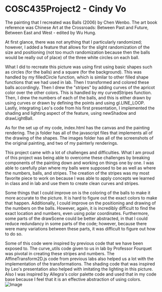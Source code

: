 # COSC435Project2 - Cindy Vo

The painting that I recreated was Balls (2006) by Chen Wenbo. The art book reference was Chinese Art at the Crossroads: Between Past and Future, Between East and West - edited by Wu Hung.

At first glance, there was not anything that I particularly randomized; however, I added a feature that allows for the slight randomization of the size and positioning (not too much randomization because then the balls would be really out of place) of the three white circles on each ball.

What I did to recreate this picture was using first using basic shapes such as circles (for the balls) and a square (for the background). This was handled by my filledCircle function, which is similar to other filled shape functions that we had used in lab. Then I transformed and colored these balls accordingly. Then I drew the "stripes" by adding curves of the apricot color over the other colors. This is handled by my curvedStripes function. Then, I drew the numbers of each of the balls, and this is either drawn by using curves or drawn by defining the points and using gl.LINE_LOOP. Lastly, integrating Leo's code from his first presentation, I implemented the shading and lighting aspect of the feature, using newShadow and drawLightBall.

As for the set up of my code, index.html has the canvas and the painting rendering. The js folder has all of the javascript files that implements all of the drawing of the shapes. The images folder has all of the screenshots of the original painting, and two of my painterly renderings.

This project came with a lot of challenges and difficulties. What I am proud of this project was being able to overcome these challenges by breaking components of the painting down and working on things one by one. I was able to carefully plan where my balls were supposed to be as well as where the numbers, balls, and stripes. The creation of the stripes was my most favorite piece to work on because I was able to apply concepts we learned in class and in lab and use them to create clean curves and stripes.

Some things that I could improve on is the coloring of the balls to make it more accurate to the picture. It is hard to figure out the exact colors to make that happen. Additionally, I could improve on the positioning and drawing of the numbers on the balls. However, again, it is incredibly difficult to find the exact location and numbers, even using polar coordinates. Furthermore, some parts of the drawScene could be better abstracted, in that I could reduce redundancy in some parts of the code; however, because there were many variations between these parts, it was difficult to figure out how to do so.

Some of this code were inspired by previous code that we have been exposed to. The curve_utils code given to us in lab by Professor Fourquet was pivotal in creating these stripes and numbers. The AffineTransform2D.js code from previous labs also helped us a lot with the implementation of the transformations. The shading code that was inspired by Leo's presentation also helped with imitating the lighting in this picture. Also I was inspired by Allegra's color palette code and used that in my code base because I feel that it is an effective abstraction of using colors.
![Image](https://cindyvo.github.com/images/Canvas_Rendering_1.PNG)
